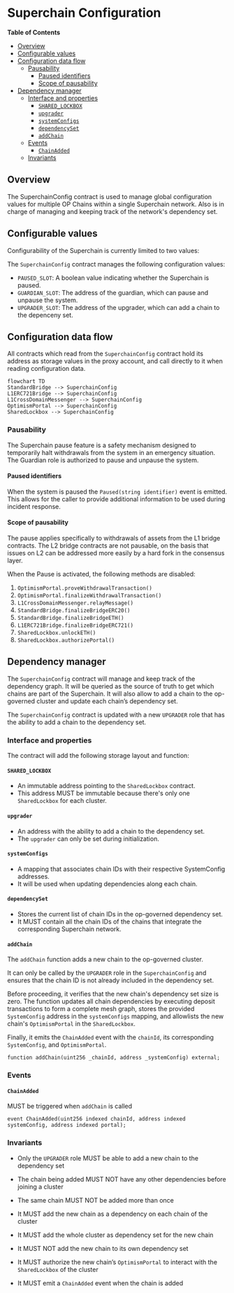 # Superchain Configuration

<!-- START doctoc generated TOC please keep comment here to allow auto update -->
<!-- DON'T EDIT THIS SECTION, INSTEAD RE-RUN doctoc TO UPDATE -->
**Table of Contents**

- [Overview](#overview)
- [Configurable values](#configurable-values)
- [Configuration data flow](#configuration-data-flow)
  - [Pausability](#pausability)
    - [Paused identifiers](#paused-identifiers)
    - [Scope of pausability](#scope-of-pausability)
- [Dependency manager](#dependency-manager)
  - [Interface and properties](#interface-and-properties)
    - [`SHARED_LOCKBOX`](#shared_lockbox)
    - [`upgrader`](#upgrader)
    - [`systemConfigs`](#systemconfigs)
    - [`dependencySet`](#dependencyset)
    - [`addChain`](#addchain)
  - [Events](#events)
    - [`ChainAdded`](#chainadded)
  - [Invariants](#invariants)

<!-- END doctoc generated TOC please keep comment here to allow auto update -->

## Overview

The SuperchainConfig contract is used to manage global configuration values for multiple OP Chains within
a single Superchain network. Also is in charge of managing and keeping track of the network's dependency set.

## Configurable values

Configurability of the Superchain is currently limited to two values:

The `SuperchainConfig` contract manages the following configuration values:

- `PAUSED_SLOT`: A boolean value indicating whether the Superchain is paused.
- `GUARDIAN_SLOT`: The address of the guardian, which can pause and unpause the system.
- `UPGRADER_SLOT`: The address of the upgrader, which can add a chain to the depenceny set.

## Configuration data flow

All contracts which read from the `SuperchainConfig` contract hold its address as storage values
in the proxy account, and call directly to it when reading configuration data.

```mermaid
flowchart TD
StandardBridge --> SuperchainConfig
L1ERC721Bridge --> SuperchainConfig
L1CrossDomainMessenger --> SuperchainConfig
OptimismPortal --> SuperchainConfig
SharedLockbox --> SuperchainConfig
```

### Pausability

The Superchain pause feature is a safety mechanism designed to temporarily halt withdrawals from the system in
an emergency situation. The Guardian role is authorized to pause and unpause the system.

#### Paused identifiers

When the system is paused the `Paused(string identifier)` event is emitted. This allows for the
caller to provide additional information to be used during incident response.

#### Scope of pausability

The pause applies specifically to withdrawals of assets from the L1 bridge contracts. The L2 bridge contracts
are not pausable, on the basis that issues on L2 can be addressed more easily by a hard fork in the consensus
layer.

When the Pause is activated, the following methods are disabled:

1. `OptimismPortal.proveWithdrawalTransaction()`
1. `OptimismPortal.finalizeWithdrawalTransaction()`
1. `L1CrossDomainMessenger.relayMessage()`
1. `StandardBridge.finalizeBridgeERC20()`
1. `StandardBridge.finalizeBridgeETH()`
1. `L1ERC721Bridge.finalizeBridgeERC721()`
1. `SharedLockbox.unlockETH()`
1. `SharedLockbox.authorizePortal()`

## Dependency manager

The `SuperchainConfig` contract will manage and keep track of the dependency graph.
It will be queried as the source of truth to get which chains are part of the Superchain.
It will also allow to add a chain to the op-governed cluster and update each chain’s dependency set.

The `SuperchainConfig` contract is updated with a new `UPGRADER` role that has the ability
to add a chain to the dependency set.

### Interface and properties

The contract will add the following storage layout and function:

#### `SHARED_LOCKBOX`

- An immutable address pointing to the `SharedLockbox` contract.
- This address MUST be immutable because there's only one `SharedLockbox` for each cluster.

#### `upgrader`

- An address with the ability to add a chain to the dependency set.
- The `upgrader` can only be set during initialization.

#### `systemConfigs`

- A mapping that associates chain IDs with their respective SystemConfig addresses.
- It will be used when updating dependencies along each chain.

#### `dependencySet`

- Stores the current list of chain IDs in the op-governed dependency set.
- It MUST contain all the chain IDs of the chains that integrate the corresponding Superchain network.

#### `addChain`

The `addChain` function adds a new chain to the op-governed cluster.

It can only be called by the `UPGRADER` role in the `SuperchainConfig` and ensures that the chain ID
is not already included in the dependency set.

Before proceeding, it verifies that the new chain's dependency set size is zero.
The function updates all chain dependencies by executing deposit transactions to form a complete mesh graph,
stores the provided `SystemConfig` address in the `systemConfigs` mapping, and allowlists the
new chain's `OptimismPortal` in the `SharedLockbox`.

Finally, it emits the `ChainAdded` event with the `chainId`, its corresponding `SystemConfig`, and `OptimismPortal`.

```solidity
function addChain(uint256 _chainId, address _systemConfig) external;
```

### Events

#### `ChainAdded`

MUST be triggered when `addChain` is called

```solidity
event ChainAdded(uint256 indexed chainId, address indexed systemConfig, address indexed portal);
```

### Invariants

- Only the `UPGRADER` role MUST be able to add a new chain to the dependency set

- The chain being added MUST NOT have any other dependencies before joining a cluster

- The same chain MUST NOT be added more than once

- It MUST add the new chain as a dependency on each chain of the cluster

- It MUST add the whole cluster as dependency set for the new chain

- It MUST NOT add the new chain to its own dependency set

- It MUST authorize the new chain’s `OptimismPortal` to interact with the `SharedLockbox` of the cluster

- It MUST emit a `ChainAdded` event when the chain is added
